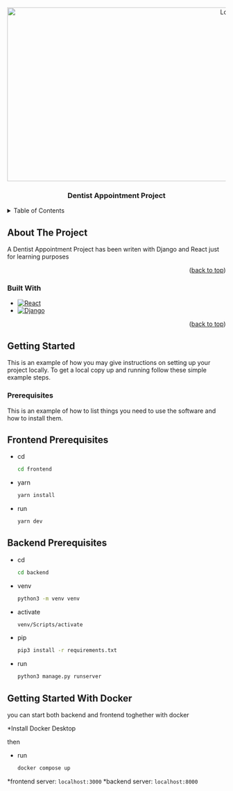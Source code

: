<a name="readme-top"></a>


<!-- PROJECT LOGO -->
<br />
<div align="center">
  <img src="frontend/src/assets/images/dentist.png" alt="Logo" width="1000" height="400">

  <h3 align="center">Dentist Appointment Project</h3>
</div>



<!-- TABLE OF CONTENTS -->
<details>
  <summary>Table of Contents</summary>
  <ol>
    <li>
      <a href="#about-the-project">About The Project</a>
      <ul>
        <li><a href="#built-with">Built With</a></li>
      </ul>
    </li>
    <li>
      <a href="#getting-started">Getting Started</a>
      <ul>
        <li><a href="#prerequisites">Prerequisites</a></li>
      </ul>
    </li>
    <li>
      <a href="#getting-started-with-docker">Getting Started With Docker</a>
    </li>
  </ol>
</details>



<!-- ABOUT THE PROJECT -->
## About The Project

A Dentist Appointment Project has been writen with Django and React just for learning purposes

<p align="right">(<a href="#readme-top">back to top</a>)</p>



### Built With

* [![React][React.js]][React-url]
* [![Django][Django]][Django-url]

<p align="right">(<a href="#readme-top">back to top</a>)</p>



<!-- GETTING STARTED -->
## Getting Started

This is an example of how you may give instructions on setting up your project locally.
To get a local copy up and running follow these simple example steps.

### Prerequisites

This is an example of how to list things you need to use the software and how to install them.


## Frontend Prerequisites

* cd
  ```sh
  cd frontend
  ```

* yarn
  ```sh
  yarn install
  ```

* run
  ```sh
  yarn dev
  ```

## Backend Prerequisites

* cd
  ```sh
  cd backend
  ```

* venv
  ```sh
  python3 -m venv venv
  ```

* activate
  ```sh
  venv/Scripts/activate
  ```

* pip
  ```sh
  pip3 install -r requirements.txt

  ```

* run
  ```sh
  python3 manage.py runserver

  ```


## Getting Started With Docker

you can start both backend and frontend toghether with docker

*Install Docker Desktop

then 

* run
  ```sh
  docker compose up

  ```

*frontend server: ```localhost:3000```
*backend server: ```localhost:8000```






<!-- MARKDOWN LINKS & IMAGES -->
[React.js]: https://img.shields.io/badge/React-20232A?style=for-the-badge&logo=react&logoColor=61DAFB
[React-url]: https://reactjs.org/
[Django]: https://img.shields.io/badge/Django-092E20?style=for-the-badge&logo=django&logoColor=green
[Django-url]: https://www.djangoproject.com/
